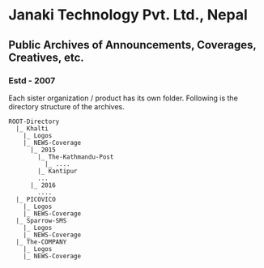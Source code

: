 # Janaki Technology Pvt. Ltd., Nepal
## Public Archives of Announcements, Coverages, Creatives, etc.
### Estd - 2007

Each sister organization / product has its own folder. Following is the directory structure of the archives.

````
ROOT-Directory
  |_ Khalti
    |_ Logos
    |_ NEWS-Coverage
      |_ 2015
        |_ The-Kathmandu-Post
          |_ ....
        |_ Kantipur
        ...
      |_ 2016
        ....
  |_ PICOVICO
    |_ Logos
    |_ NEWS-Coverage
  |_ Sparrow-SMS
    |_ Logos
    |_ NEWS-Coverage
  |_ The-COMPANY
    |_ Logos
    |_ NEWS-Coverage
````

